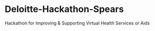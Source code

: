 # Deloitte-Hackathon-Spears
Hackathon for Improving &amp; Supporting Virtual Health Services or Aids
